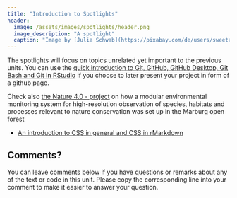 ```yaml
---
title: "Introduction to Spotlights"
header:
  image: /assets/images/spotlights/header.png
  image_description: "A spotlight"
  caption: "Image by [Julia Schwab](https://pixabay.com/de/users/sweetaholic-296788/?utm_source=link-attribution&amp;utm_medium=referral&amp;utm_campaign=image&amp;utm_content=802634) [on Pixabay](https://pixabay.com/de/?utm_source=link-attribution&amp;utm_medium=referral&amp;utm_campaign=image&amp;utm_content=802634)"
---
```


<!--more-->

The spotlights will focus on topics unrelated yet important to the previous units. You can  use the 
 [quick introduction to Git, GitHub, GitHub Desktop, Git Bash and Git in RStudio](/moer-base-r/unit99/sl02_github.html)
 if you choose to later present your project in form of a github page.

 Check also [the Nature 4.0 - project](https://nature40.github.io//Nature40DocumentationProject/) on how a modular environmental monitoring system for high-resolution observation of species, habitats and processes relevant to nature conservation was set up in the Marburg open forest 


* [An introduction to CSS in general and CSS in rMarkdown](/moer-base-r/unit99/sl03_css.html)


## Comments?
You can leave comments below if you have questions or remarks about any of the text or code in this unit.
Please copy the corresponding line into your comment to make it easier to answer your question.

<script src="https://utteranc.es/client.js"
        repo="GeoMOER/moer-base-r"
        issue-term="moer-base-r_unit99"
        theme="github-light"
        crossorigin="anonymous"
        async>
</script>
<!--
## Further reading

* Coming soon: [The difference between long and wide](/moer-base-r/unit99/sl04_longwide.html)
* Coming soon: [A guide on how to create functions](/moer-base-r/unit99/sl05_functions.html)
* Coming soon: [A guide on how to work with partial data](/moer-base-r/unit99/sl06_partialdata.html)
* Coming soon: [A guide on how to work with N/A data](/moer-base-r/unit99/sl07_na.html) <br> <br>
to be continued...

add some day
-->
